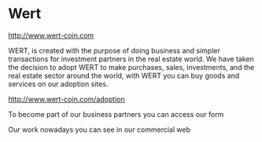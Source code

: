 # Wert
http://www.wert-coin.com

WERT, is created with the purpose of doing business and simpler transactions for investment partners in the real estate world. We have taken the decision to adopt WERT to make purchases, sales, investments, and the real estate sector around the world, with WERT you can buy goods and services on our adoption sites.

http://www.wert-coin.com/adoption

To become part of our business partners you can access our form



Our work nowadays you can see in our commercial web


